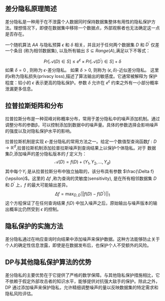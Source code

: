 ## 差分隐私原理简述

差分隐私是一种用于在不泄露个人数据同时保持数据集整体有用性的隐私保护方法。理想情况下，即便在数据集中移除一个数据点，外部观察者也无法确定这一点是否存在。

一个随机算法 $AA$ 与隐私预算 $\epsilon$ 和 $\delta$ 相关，并且对于任何两个数据集 $D$ 和 $D^{\prime}$ 仅差一个条目 (称为相邻数据集), 以及所有输出 $S\subseteq Range(A)$,满足以下不等式：

$$
Pr[\mathcal{A}(D)\in S]\leq e^{\epsilon}\times Pr[\mathcal{A}(D^{\prime})\in S]+\delta 
$$
 如果 $\delta=0$ , 则称为 $\epsilon$-差分隐私。
 如果 $\delta>0$, 则称为 $(\epsilon,\delta)$-近似差分隐私。
 这里的$\epsilon$称为隐私损失(privacy loss),描述了算法输出的敏感度。它通常被解释为
 保护程度：较小的 $\epsilon$ 表示更高的隐私保护。参数 $\delta$ 允许在 $e^\mathrm{\epsilon}$ 约束之外有一小部分概率泄漏更多信息。

## 拉普拉斯矩阵和分布

拉普拉斯分布是一种双峰对称概率分布，常用于差分隐私中的噪声添加机制。通过调整分布的参数β，可以控制添加到数据中的噪声量。具体的参数选择会影响噪声的强度以及对隐私保护水平的影响。

拉普拉斯机制是实现 $\epsilon$-差分隐私的常用方法之一。给定一个数值型查询函数$f:D\to\mathbb{R}^d$,拉普拉斯机制添加拉普拉斯噪声到查询结果上以保护个体隐私。对于
 数据集$D$,添加噪声的差分隐私版本的 $f$ 定义为：
$$
\mathcal{A}(D)=f(D)+(Y_1,Y_2,\ldots,Y_d)
$$
 其中每个$Y_i$ 是从拉普拉斯分布中独立抽取的，该分布具有参数 $\frac{\Delta f}{\epsilon}$。这里的 $\Delta f$
 ,称为查询的灵敏度(sensitivity), 是在所有相邻数据集 $D$ 和 $D^{\prime}$ 上，$f$ 的最大可能输出差异。
$$
\Delta f=\max_{D,D^{\prime}}||f(D)-f(D^{\prime})||_1
$$
 这个方程保证了在任何查询结果 $f(D)$ 中加入噪声之后，原始输出与噪声版本的输出概率比仍然受到 $\epsilon$  的控制。

## 隐私保护的实施方法

差分隐私通过在响应查询时向结果中添加噪声来保护数据。这种方法能够防止关于个人的确定性信息泄露，即使是在数据发布后，也保护个人不受额外的风险。

## DP与其他隐私保护算法的优势

差分隐私的主要优势在于它提供了严格的数学保障。与其他隐私保护措施相比，它不依赖于假定外部攻击者的知识水平，能够提供对抗强大敌手的保护。除此之外，DP 通过添加噪声来保护隐私，允许精细调整噪声的量以反映数据集的特定需求和隐私风险评估。